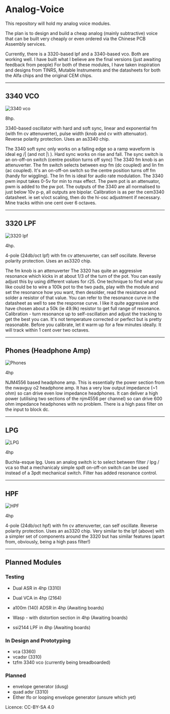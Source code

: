 # Analog-Voice


This repository will hold my analog voice modules.

The plan is to design and build a cheap analog (mainly subtractive) voice that can be built very cheaply or even
ordered via the Chinese PCB Assembly services.

Currently, there is a 3320-based lpf and a 3340-based vco.
Both are working well. I have built what I believe are the final versions (just awaiting feedback from people)
For both of these modules, I have taken inspiration and designs from TINRS, Mutable Instruments and the datasheets for both the Alfa chips and the original CEM chips.

- - - -

## 3340 VCO ##

![3340 vco](https://github.com/forestcaver/Analog-Voice/blob/master/3340_vco.jpg)

8hp.

3340-based oscillator with hard and soft sync, linear and exponential fm (with fm cv attenuverter), pulse width (knob and cv with attenuator). Reverse polarity protection. Uses an as3340 chip.

The 3340 soft sync only works on a falling edge so a ramp waveform is ideal eg /| (and not |\ ). Hard sync works on rise and fall. The sync switch is an on-off-on switch (centre position turns off sync)
The 3340 fm knob is an attenuverter. The fm switch selects between exp fm (dc coupled) and lin fm (ac coupled). It's an on-off-on switch so the centre position turns off fm (handy for wiggling). The lin fm is ideal for audio rate modulation.
The 3340 pwm input takes 0-5v for min to max effect. The pwm pot is an attenuator, pwm is added to the pw pot.
The outputs of the 3340 are all normalised to just below 10v p-p, all outputs are bipolar.
Calibration is as per the cem3340 datasheet. ie set v/oct scaling, then do the hi-osc adjustment if necessary.
Mine tracks within one cent over 6 octaves.

- - - -

## 3320 LPF ##

![3320 lpf](https://github.com/forestcaver/Analog-Voice/blob/master/3320_lpf.jpg)

4hp.

4-pole (24db/oct lpf) with fm cv attenuverter, can self oscillate. Reverse polarity protection. Uses an as3320 chip.

The fm knob is an attenuverter
The 3320 has quite an aggressive resonance which kicks in at about 1/3 of the turn of the pot. You can easily adjust this by using different values for r25. One technique to find what you like could be to wire a 100k pot to the two pads, play with the module and set the resonance how you want, then desolder, read the resistance and solder a resistor of that value. You can refer to the resonance curve in the datasheet as well to see the response curve. I like it quite aggressive and have chosen about a 50k (ie 49.9k) resistor to get full range of resonance.
Calibration - turn resonance up to self-oscillation and adjust the tracking to get the best you can. It's not temperature corrected or perfect but is pretty reasonable. Before you calibrate, let it warm up for a few minutes ideally. It will track within 1 cent over two octaves.

- - - -

## Phones (Headphone Amp) ##

![Phones](https://github.com/forestcaver/Analog-Voice/blob/master/AJH_Phones.jpg)

4hp

NJM4556 based headphone amp. This is essentially the power section from the nwavguy o2 headphone amp. It has
a very low output impedance (~1 ohm) so can drive even low impedance headphones. It can deliver a high power
(utilising two sections of the njm4556 per channel) so can drive 600 ohm impedance headphones with no problem.
There is a high pass filter on the input to block dc.

- - - -

## LPG ##

![LPG](https://github.com/forestcaver/Analog-Voice/blob/master/AJH_lpg.jpg)

4hp

Buchla-esque lpg. Uses an analog switch ic to select between filter / lpg / vca so that a mechanicaly
simple spdt on-off-on switch can be used instead of a 3pdt mechanical switch. Filter has added resonance control.

- - - -

## HPF ##

![HPF](https://github.com/forestcaver/Analog-Voice/blob/master/3320_hpf.jpg)

4hp

4-pole (24db/oct hpf) with fm cv attenuverter, can self oscillate. Reverse polarity protection. Uses an as3320 chip.
Very similar to the lpf (above) with a simpler set of components around the 3320 but has similar features (apart from,
obviously, being a high pass filter!)

- - - -

## Planned Modules ##
### Testing ###
- Dual ASR in 4hp (3310)
- Dual VCA in 4hp (2164)

- a100m (140) ADSR in 4hp (Awaiting boards)
- Wasp - with distortion section in 4hp (Awaiting boards)
- ssi2144 LPF in 4hp (Awaiting boards)

### In Design and Prototyping ###
- vca (3360)
- vcadsr (3310)
- tzfm 3340 vco (currently being breadboarded)

### Planned ###
- envelope generator (dusg)
- quad adsr (3310)
- Either lfo or looping envelope generator (unsure which yet)


Licence: CC-BY-SA 4.0
